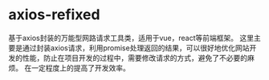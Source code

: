 # axios-refixed
基于axios封装的万能型网路请求工具类，适用于vue，react等前端框架。
这里主要是通过封装axios请求，利用promise处理返回的结果，可以很好地优化网站开发的性能，防止在项目开发的过程中，需要修改请求的方式，避免了不必要的麻烦。
在一定程度上的提高了开发效率。
